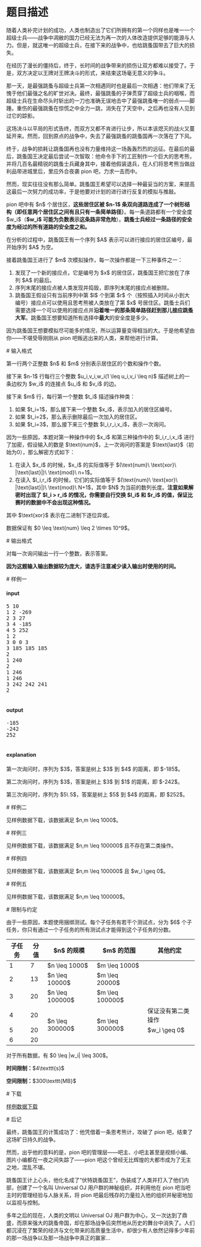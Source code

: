 # 题目描述

<p>随着人类补完计划的成功，人类也制造出了它们所拥有的第一个同样也是唯一一个超级士兵——战争中凋敝的国力已经无法为再一次的人体改造提供足够的能源与人力。但是，就这唯一的超级士兵，在接下来的战争中，也给跳蚤国带去了巨大的损失。</p>
<p>在经历了漫长的僵持后，终于，长时间的战争带来的损伤让双方都难以接受了。于是，双方决定以王牌对王牌决斗的形式，来结束这场毫无意义的争斗。</p>
<p>那一天，是最强跳蚤与超级士兵第一次相遇同时也是最后一次相遇：他们带来了无愧于他们最强之名的旷世对决。最终，最强跳蚤的子弹贯穿了超级士兵的咽喉，而超级士兵在生命尽头时斩出的一刀也准确无误地击中了最强跳蚤唯一的弱点——脚踵。重伤的最强跳蚤在惊慌之中全力一跳，消失在了天空中，之后再也没有人见到过它的踪影。</p>
<p>这场决斗以平局的形式告终，而双方又都不肯进行让步，所以本该熄灭的战火又蔓延开来。然而，回到原点的战争中，失去了最强跳蚤的跳蚤国再一次落在了下风。</p>
<p>终于，战争的损耗让跳蚤国再也没有力量维持这一场轰轰烈烈的远征。在最后的最后，跳蚤国王决定最后尝试一次智取：他命令手下的工匠制作一个巨大的思考熊，并将几百名最精锐的跳蚤士兵藏身其中，接着他假装退兵，在人们将思考熊当做战利品带进城里后，里应外合夜袭 pion 吧，力求一击而中。</p>
<p>然而，现实往往没有那么简单。跳蚤国王希望可以选择一种最妥当的方案，来提高这最后一次努力的成功率，于是他要对计划的进行进行反复的模拟与推敲。</p>
<p>pion 吧中有 $n$ 个居住区，<strong>这些居住区被 $n-1$ 条双向道路连成了一个树形结构（即任意两个居住区之间有且只有一条简单路径）</strong>。每一条道路都有一个安全度 $w_i$（<strong>$w_i$ 可能为负数表示这条路非常危险</strong>）。<strong>跳蚤士兵经过一条路径的安全度为经过的所有道路的安全度之和。</strong></p>
<p>在分析的过程中，跳蚤国王有一个序列 $A$ 表示可以进行接应的居住区编号，最开始序列 $A$ 为空。</p>
<p>接着跳蚤国王进行了 $m$ 次模拟操作，每一次操作都是一下三种事件之一：</p>
<ol><li>发现了一个新的接应点，它是编号为 $x$ 的居住区，跳蚤国王把它放在了序列 $A$ 的最后。</li>
<li>序列末尾的接应点被人类发现并捣毁，即序列末尾的接应点被删除。</li>
<li>跳蚤国王假设只有当前序列中第 $l$ 个到第 $r$ 个（按照插入时间从小到大编号）接应点可以使用且思考熊被人类放在了第 $x$ 号居住区。跳蚤士兵们需要选择一个可以使用的接应点并<strong>沿着唯一的那条简单路径赶到那儿接应跳蚤大军</strong>。跳蚤国王想要知道所有选择中<strong>最大</strong>的安全度是多少。</li>
</ol><p>因为跳蚤国王想要模拟尽可能多的情况，所以运算量变得相当的大。于是他希望由你——不堪受辱刚刚从 pion 吧叛逃出来的人类，来帮他进行计算。</p>
# 输入格式


<p>第一行两个正整数 $n$ 和 $m$ 分别表示居住区的个数和操作个数。</p>
<p>接下来 $n-1$ 行每行三个整数 $u_i,v_i,w_i(1 \leq u_i,v_i \leq n)$ 描述树上的一条边权为 $w_i$ 的连接点 $u_i$ 和 $v_i$ 的边。</p>
<p>接下来 $m$ 行，每行第一个整数 $t_i$ 描述操作种类：</p>
<ol><li>如果 $t_i=1$，那么接下来一个整数 $x_i$，表示加入的居住区编号。</li>
<li>如果 $t_i=2$，那么表示删除最后一次加入的居住区。</li>
<li>如果 $t_i=3$，那么接下来三个整数 $l_i,r_i,x_i$，表示一次询问。</li>
</ol><p>因为一些原因，本题对第一种操作中的 $x_i$ 和第三种操作中的 $l_i,r_i,x_i$ 进行了加密，假设输入的数是 $\text{num}$，上一次询问的答案是 $\text{last}$（初始为0），那么解密方式如下：</p>
<ol><li>在读入 $x_i$ 的时候，$x_i$ 的实际值等于 $(\text{num}\ \text{xor}\ |\text{last}|)\ \text{mod}\ n+1$。</li>
<li>在读入 $l_i,r_i$ 的时候，它们的实际值等于 $(\text{num}\ \text{xor}\ |\text{last}|)\ \text{mod}\ N+1$，其中 $N$ 为当前的数列长度。<strong>注意如果解密时出现了 $l_i &gt; r_i$ 的情况，你需要自行交换 $l_i$ 和 $r_i$ 的值，保证比赛时的数据中不会出现这种情况。</strong></li>
</ol><p>其中 $\text{xor}$ 表示在二进制下逐位异或。</p>
<p>数据保证有 $0 \leq \text{num} \leq 2 \times 10^9$。</p>
# 输出格式


<p>对每一次询问输出一行一个整数，表示答案。</p>
<p><strong>因为这题输入输出数据较为庞大，请选手注意减少读入输出时使用的时间。</strong></p>
# 样例一


<h4>input</h4>
<pre>5 10
1 2 -269
2 3 27
3 4 -185
4 5 252
1 2
3 0 0 3
3 185 185 185
2
1 240
2
1 246
1 246
3 242 242 241
2

</pre>

<h4>output</h4>
<pre>-185
-242
252

</pre>

<h4>explanation</h4>
<p>第一次询问时，序列为 $3$，答案是树上 $3$ 到 $4$ 的距离，即 $-185$。</p>
<p>第二次询问时，序列为 $3$，答案是树上 $3$ 到 $1$ 的距离，即 $-242$。</p>
<p>第三次询问时，序列为 $5\ 5$，答案是树上 $5$ 到 $4$ 的距离，即 $252$。</p>
# 样例二


<p>见样例数据下载，该数据满足 $n,m \leq 1000$。</p>
# 样例三


<p>见样例数据下载，该数据满足 $n,m \leq 100000$ 且不存在第二类操作。</p>
# 样例四


<p>见样例数据下载，该数据满足 $n,m \leq 100000$ 且 $w_i \geq 0$。</p>
# 样例五


<p>见样例数据下载，该数据满足 $n,m \leq 100000$。</p>
# 限制与约定


<p>由于一些原因，本题使用捆绑测试。每个子任务有若干个测试点，分为 $6$ 个子任务，你只有通过一个子任务的所有测试点才能得到这个子任务的分数。</p>
<div class="table-responsive">
<table class="table table-bordered table-text-center table-vertical-middle"><thead><tr><th>子任务</th>
<th>分值</th>
<th>$n$ 的规模</th>
<th>$m$ 的范围
</th><th>其他约定</th>
</tr></thead><tbody><tr><td>1</td><td>7</td><td>$n \leq 1000$</td><td>$m \leq 1000$</td><td rowspan="3"></td></tr><tr><td>2</td><td>13</td><td>$n \leq 10000$</td><td>$m \leq 20000$</td></tr><tr><td>3</td><td>20</td><td>$n \leq 100000$</td><td>$m \leq 100000$</td></tr><tr><td>4</td><td>20</td><td rowspan="3">$n \leq 300000$</td><td rowspan="3">$m \leq 300000$</td><td>保证没有第二类操作</td></tr><tr><td>5</td><td>20</td><td>$w_i \geq 0$</td></tr><tr><td>6</td><td>20</td><td></td></tr></tbody></table></div>

<p>对于所有数据，有 $0 \leq |w_i| \leq 300$。</p>
<p><strong>时间限制：</strong>$4\texttt{s}$</p>
<p><strong>空间限制：</strong>$300\texttt{MB}$</p>
# 下载


<p><a href="/download.php?type=problem&amp;id=194">样例数据下载</a></p>
# 后记


<p>最终，跳蚤国王的计策成功了：他凭借着一条思考熊计，攻破了 pion 吧，结束了这场旷日持久的战争。</p>
<p>然而，出乎他的意料的是，pion 吧的管理层——吧主、小吧主甚至是视频小编、图片小编都在一夜之间失踪了——pion 吧这个曾经无比辉煌的大都市成为了无主之地，混乱不堪。</p>
<p>跳蚤国王计上心头，他化名成了“伏特跳蚤国王”，伪装成了人类并打入了他们内部，创建了一个名叫 Universal OJ 用户群的神秘组织，并利用他在 pion 吧当吧主时的管理经验与人脉关系，将 pion 吧最后残存的力量拉入他的组织并秘密地加以监视与控制。</p>
<p>多年之后的现在，人类的文明以 Universal OJ 用户群为中心，又一次达到了鼎盛，而原来强大的跳蚤帝国，却在那场战争后突然地从历史的舞台中消失了。人们都沉浸在了繁荣的经济与文化带来的高质量生活中，却很少有人依然记得多少年前的那一场战争以及那一场战争中真正的赢家...</p>
